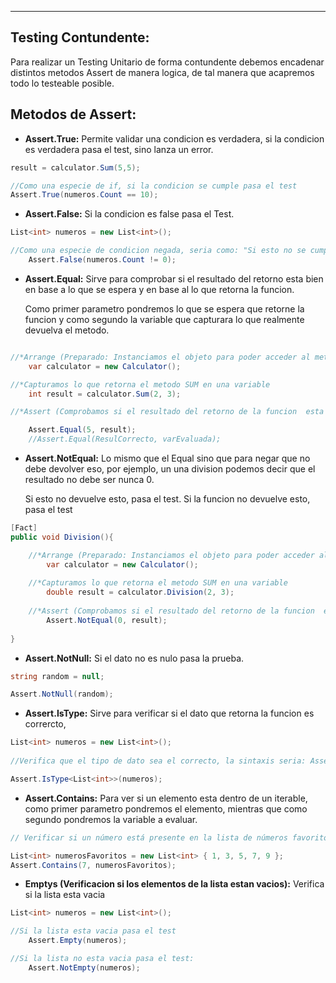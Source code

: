 
---
## Testing Contundente:
Para realizar un Testing Unitario de forma contundente debemos encadenar distintos metodos Assert de manera logica, de tal  manera que acapremos todo lo testeable posible.

## Metodos de Assert:

- **Assert.True:**
	  Permite validar una condicion es verdadera, si la condicion es verdadera pasa el test, sino lanza un error.  
	  
```csharp
result = calculator.Sum(5,5);

//Como una especie de if, si la condicion se cumple pasa el test
Assert.True(numeros.Count == 10);
```


- **Assert.False:**
	 Si la condicion es false pasa el Test.
	 
```csharp
List<int> numeros = new List<int>();

//Como una especie de condicion negada, seria como: "Si esto no se cumple pasa el test"
    Assert.False(numeros.Count != 0);
```

- **Assert.Equal:**
	 Sirve para comprobar si el resultado del retorno esta bien en base a lo que se espera y en base al lo que retorna la funcion. 
	
	 Como primer parametro pondremos lo que se espera que retorne la funcion y como segundo la variable que capturara lo que realmente devuelva el metodo.
	 
```csharp

//*Arrange (Preparado: Instanciamos el objeto para poder acceder al metodo)
	var calculator = new Calculator();

//*Capturamos lo que retorna el metodo SUM en una variable 
    int result = calculator.Sum(2, 3);

//*Assert (Comprobamos si el resultado del retorno de la funcion  esta bien con la funcion Equal)

    Assert.Equal(5, result);
    //Assert.Equal(ResulCorrecto, varEvaluada);
```


- **Assert.NotEqual:**
	 Lo mismo que el Equal sino que para negar que no debe devolver eso, por ejemplo, un una division podemos decir que el resultado no debe ser nunca 0.
	   	
	 Si esto no devuelve esto, pasa el test.
	 Si la funcion no devuelve esto, pasa el test
```csharp
[Fact]
public void Division(){

    //*Arrange (Preparado: Instanciamos el objeto para poder acceder al metodo)
        var calculator = new Calculator();
		
    //*Capturamos lo que retorna el metodo SUM en una variable 
        double result = calculator.Division(2, 3);
		
    //*Assert (Comprobamos si el resultado del retorno de la funcion  esta bien con la funcion Equal)
        Assert.NotEqual(0, result);
		
}
```

- **Assert.NotNull:**
	 Si el dato no es nulo pasa la prueba. 
	 
```csharp
string random = null;

Assert.NotNull(random);
```


- **Assert.IsType:**
	 Sirve para verificar si el dato que retorna la funcion es corrercto, 
```csharp
List<int> numeros = new List<int>();
        
//Verifica que el tipo de dato sea el correcto, la sintaxis seria: Assert.IsType<tipo>(nombreVariable) 

Assert.IsType<List<int>>(numeros);
```


- **Assert.Contains:**
	 Para ver si un elemento esta dentro de un iterable, como primer parametro pondremos el elemento, mientras que como segundo pondremos la variable a evaluar.
	 
```csharp
// Verificar si un número está presente en la lista de números favoritos.

List<int> numerosFavoritos = new List<int> { 1, 3, 5, 7, 9 };
Assert.Contains(7, numerosFavoritos);
```







- **Emptys (Verificacion si los elementos de la lista estan vacios):**
	 Verifica si la lista esta vacia
```csharp
List<int> numeros = new List<int>();

//Si la lista esta vacia pasa el test
    Assert.Empty(numeros);

//Si la lista no esta vacia pasa el test:
    Assert.NotEmpty(numeros);
```
